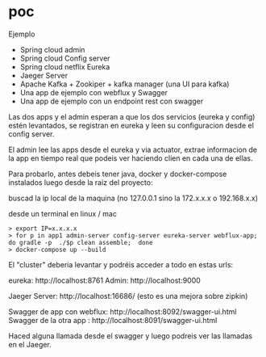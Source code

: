 # poc

Ejemplo 

-  Spring cloud admin   
-  Spring cloud Config server
-  Spring cloud netflix Eureka
-  Jaeger Server
-  Apache Kafka + Zookiper + kafka manager (una UI para kafka)
-  Una app de ejemplo con webflux  y Swagger
-  Una app de ejemplo con un endpoint rest con swagger

Las dos apps y el admin esperan a que los dos servicios (eureka y config) estén levantados, se registran en eureka y leen su configuracion desde el config server.

El admin lee las apps desde el eureka y via actuator, extrae informacion de la app en tiempo real que podeis ver haciendo clien en cada una de ellas.


Para probarlo, antes debeis tener java, docker y docker-compose instalados luego desde la raiz del proyecto:


buscad la ip local de la maquina (no 127.0.0.1 sino la 172.x.x.x o 192.168.x.x)


desde un terminal en linux / mac
```shell
> export IP=x.x.x.x
> for p in app1 admin-server config-server eureka-server webflux-app; do gradle -p  ./$p clean assemble;  done
> docker-compose up --build
```

El "cluster" deberia levantar y podréis acceder a todo en estas urls:

eureka: 		http://localhost:8761
Admin:  		http://localhost:9000

Jaeger Server: http://localhost:16686/   (esto es una mejora sobre zipkin)

Swagger de app con webflux: http://localhost:8092/swagger-ui.html
Swagger de la otra app    : http://localhost:8091/swagger-ui.html

Haced alguna llamada desde el swagger y luego podreis ver las llamadas en el Jaeger.
